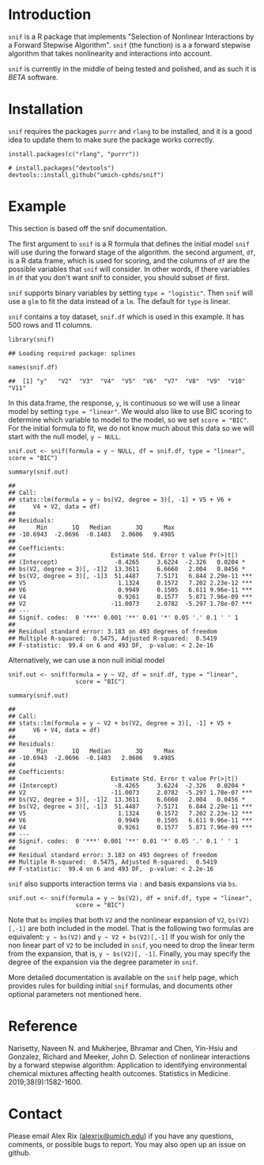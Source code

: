 Introduction
============

`snif` is a R package that implements "Selection of Nonlinear
Interactions by a Forward Stepwise Algorithm". `snif` (the function) is
a a forward stepwise algorithm that takes nonlinearity and interactions
into account.

`snif` is currently in the middle of being tested and polished, and as
such it is *BETA* software.

Installation
============

`snif` requires the packages `purrr` and `rlang` to be installed, and it
is a good idea to update them to make sure the package works correctly.

    install.packages(c("rlang", "purrr"))

    # install.packages("devtools")
    devtools::install_github("umich-cphds/snif")

Example
=======

This section is based off the snif documentation.

The first argument to `snif` is a R formula that defines the initial
model `snif` will use during the forward stage of the algorithm. the
second argument, `df`, is a R data.frame, which is used for scoring, and
the columns of `df` are the possible variables that `snif` will
consider. In other words, if there variables in `df` that you don't want
snif to consider, you should subset `df` first.

`snif` supports binary variables by setting `type = "logistic"`. Then
`snif` will use a `glm` to fit the data instead of a `lm`. The default
for `type` is linear.

`snif` contains a toy dataset, `snif.df` which is used in this example.
It has 500 rows and 11 columns.

    library(snif)

    ## Loading required package: splines

    names(snif.df)

    ##  [1] "y"   "V2"  "V3"  "V4"  "V5"  "V6"  "V7"  "V8"  "V9"  "V10" "V11"

In this data.frame, the response, `y`, is continuous so we will use a
linear model by setting `type = "linear"`. We would also like to use BIC
scoring to determine which variable to model to the model, so we set
`score = "BIC"`. For the initial formula to fit, we do not know much
about this data so we will start with the null model, `y ~ NULL`.

    snif.out <- snif(formula = y ~ NULL, df = snif.df, type = "linear", score = "BIC")

    summary(snif.out)

    ## 
    ## Call:
    ## stats::lm(formula = y ~ bs(V2, degree = 3)[, -1] + V5 + V6 + 
    ##     V4 + V2, data = df)
    ## 
    ## Residuals:
    ##      Min       1Q   Median       3Q      Max 
    ## -10.6943  -2.0696  -0.1403   2.0606   9.4985 
    ## 
    ## Coefficients:
    ##                           Estimate Std. Error t value Pr(>|t|)    
    ## (Intercept)                -8.4265     3.6224  -2.326   0.0204 *  
    ## bs(V2, degree = 3)[, -1]2  13.3611     6.6660   2.004   0.0456 *  
    ## bs(V2, degree = 3)[, -1]3  51.4487     7.5171   6.844 2.29e-11 ***
    ## V5                          1.1324     0.1572   7.202 2.23e-12 ***
    ## V6                          0.9949     0.1505   6.611 9.96e-11 ***
    ## V4                          0.9261     0.1577   5.871 7.96e-09 ***
    ## V2                        -11.0073     2.0782  -5.297 1.78e-07 ***
    ## ---
    ## Signif. codes:  0 '***' 0.001 '**' 0.01 '*' 0.05 '.' 0.1 ' ' 1
    ## 
    ## Residual standard error: 3.183 on 493 degrees of freedom
    ## Multiple R-squared:  0.5475, Adjusted R-squared:  0.5419 
    ## F-statistic:  99.4 on 6 and 493 DF,  p-value: < 2.2e-16

Alternatively, we can use a non null initial model

    snif.out <- snif(formula = y ~ V2, df = snif.df, type = "linear",
                       score = "BIC")

    summary(snif.out)

    ## 
    ## Call:
    ## stats::lm(formula = y ~ V2 + bs(V2, degree = 3)[, -1] + V5 + 
    ##     V6 + V4, data = df)
    ## 
    ## Residuals:
    ##      Min       1Q   Median       3Q      Max 
    ## -10.6943  -2.0696  -0.1403   2.0606   9.4985 
    ## 
    ## Coefficients:
    ##                           Estimate Std. Error t value Pr(>|t|)    
    ## (Intercept)                -8.4265     3.6224  -2.326   0.0204 *  
    ## V2                        -11.0073     2.0782  -5.297 1.78e-07 ***
    ## bs(V2, degree = 3)[, -1]2  13.3611     6.6660   2.004   0.0456 *  
    ## bs(V2, degree = 3)[, -1]3  51.4487     7.5171   6.844 2.29e-11 ***
    ## V5                          1.1324     0.1572   7.202 2.23e-12 ***
    ## V6                          0.9949     0.1505   6.611 9.96e-11 ***
    ## V4                          0.9261     0.1577   5.871 7.96e-09 ***
    ## ---
    ## Signif. codes:  0 '***' 0.001 '**' 0.01 '*' 0.05 '.' 0.1 ' ' 1
    ## 
    ## Residual standard error: 3.183 on 493 degrees of freedom
    ## Multiple R-squared:  0.5475, Adjusted R-squared:  0.5419 
    ## F-statistic:  99.4 on 6 and 493 DF,  p-value: < 2.2e-16

`snif` also supports interaction terms via `:` and basis expansions via
`bs`.

    snif.out <- snif(formula = y ~ bs(V2), df = snif.df, type = "linear",
                       score = "BIC")

Note that `bs` implies that both `V2` and the nonlinear expansion of
`V2`, `bs(V2)[,-1]` are both included in the model. That is the
following two formulas are equivalent: `y ~ bs(V2)` and
`y ~ V2 + bs(V2)[,-1]` If you wish for only the non linear part of `V2`
to be included in `snif`, you need to drop the linear term from the
expansion, that is, `y ~ bs(V2)[, -1]`. Finally, you may specify the
degree of the expansion via the degree parameter in `snif`.

More detailed documentation is available on the `snif` help page, which
provides rules for building initial `snif` formulas, and documents other
optional parameters not mentioned here.

Reference
=========

Narisetty, Naveen N. and Mukherjee, Bhramar and Chen, Yin-Hsiu and
Gonzalez, Richard and Meeker, John D. Selection of nonlinear
interactions by a forward stepwise algorithm: Application to identifying
environmental chemical mixtures affecting health outcomes. Statistics in
Medicine. 2019;38(9):1582-1600.

Contact
=======

Please email Alex Rix (<alexrix@umich.edu>) if you have any questions,
comments, or possible bugs to report. You may also open up an issue on
github.

